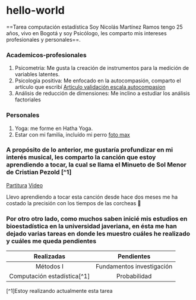 # hello-world
==Tarea computación estadística
Soy Nicolás Martínez Ramos tengo 25 años, vivo en Bogotá y soy Psicólogo, les comparto mis intereses profesionales y personales==.

### Academicos-profesionales
1. Psicometria: Me gusta la creación de instrumentos para la medición de variables latentes.
2. Psicología positiva: Me enfocado en la autocompasión, comparto el artículo que escribí [Articulo validación escala autocompasion](https://www.psicothema.com/pii?pii=4784)
3. Análisis de reducción de dimensiones: Me inclino a estudiar los análisis factoriales

### Personales
1. Yoga: me forme en Hatha Yoga. 
2. Estar con mi familia, incluído mi perro [foto max](https://livejaverianaedu-my.sharepoint.com/:i:/g/personal/martineznicolas_javeriana_edu_co/EcSjUIc9MgJGhGmwce0WKkMBFFfu0te5RC0r6jo2i8vxdg?e=YK47SW)

### A propósito de lo anterior, me gustaría profundizar en mi interés musical, les comparto la canción que estoy aprendiendo a tocar, la cual se llama el Minueto de Sol Menor de Cristian Pezold [^1]
[Partitura](https://musescore.com/user/32208150/scores/6020110)
[Video](https://www.youtube.com/watch?v=NHih-vcYGwU)

Llevo aprendiendo a tocar esta canción desde hace dos meses me ha costado la precisión con los tiempos de las corcheas :musical_note:

### Por otro otro lado, como muchos saben inicié mis estudios en bioestadística en la universidad javeriana, en ésta me han dejado varias tareas en donde les muestro cuáles he realizado y cuáles me queda pendientes

|        Realizadas          |        Pendientes          |
|:------------------------:  | :-----------------:        |
|          Métodos I         | Fundamentos investigación  |
|Computación estadística[^1] | Probabilidad               |


[^1]Estoy realizando actualmente esta tarea

